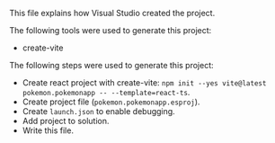 This file explains how Visual Studio created the project.

The following tools were used to generate this project:
- create-vite

The following steps were used to generate this project:
- Create react project with create-vite: `npm init --yes vite@latest pokemon.pokemonapp -- --template=react-ts`.
- Create project file (`pokemon.pokemonapp.esproj`).
- Create `launch.json` to enable debugging.
- Add project to solution.
- Write this file.
